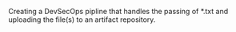 Creating a DevSecOps pipline that handles the passing of *.txt and uploading the file(s) to an artifact repository.
